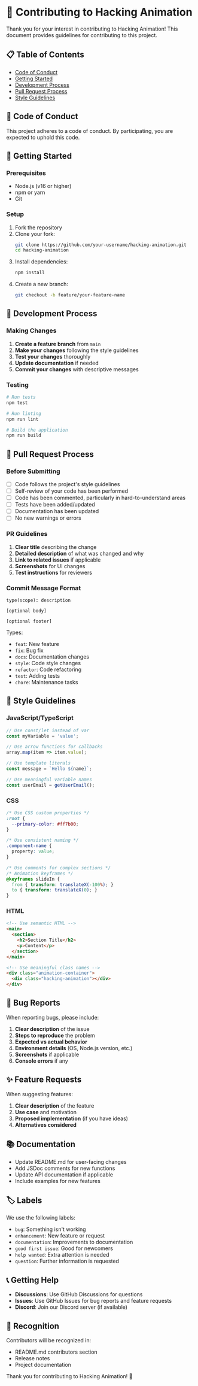 # 🤝 Contributing to Hacking Animation

Thank you for your interest in contributing to Hacking Animation! This document provides guidelines for contributing to this project.

## 📋 Table of Contents

- [Code of Conduct](#code-of-conduct)
- [Getting Started](#getting-started)
- [Development Process](#development-process)
- [Pull Request Process](#pull-request-process)
- [Style Guidelines](#style-guidelines)

## 📜 Code of Conduct

This project adheres to a code of conduct. By participating, you are expected to uphold this code.

## 🚀 Getting Started

### Prerequisites

- Node.js (v16 or higher)
- npm or yarn
- Git

### Setup

1. Fork the repository
2. Clone your fork:
   ```bash
   git clone https://github.com/your-username/hacking-animation.git
   cd hacking-animation
   ```
3. Install dependencies:
   ```bash
   npm install
   ```
4. Create a new branch:
   ```bash
   git checkout -b feature/your-feature-name
   ```

## 🔄 Development Process

### Making Changes

1. **Create a feature branch** from `main`
2. **Make your changes** following the style guidelines
3. **Test your changes** thoroughly
4. **Update documentation** if needed
5. **Commit your changes** with descriptive messages

### Testing

```bash
# Run tests
npm test

# Run linting
npm run lint

# Build the application
npm run build
```

## 📝 Pull Request Process

### Before Submitting

- [ ] Code follows the project's style guidelines
- [ ] Self-review of your code has been performed
- [ ] Code has been commented, particularly in hard-to-understand areas
- [ ] Tests have been added/updated
- [ ] Documentation has been updated
- [ ] No new warnings or errors

### PR Guidelines

1. **Clear title** describing the change
2. **Detailed description** of what was changed and why
3. **Link to related issues** if applicable
4. **Screenshots** for UI changes
5. **Test instructions** for reviewers

### Commit Message Format

```
type(scope): description

[optional body]

[optional footer]
```

Types:
- `feat`: New feature
- `fix`: Bug fix
- `docs`: Documentation changes
- `style`: Code style changes
- `refactor`: Code refactoring
- `test`: Adding tests
- `chore`: Maintenance tasks

## 🎨 Style Guidelines

### JavaScript/TypeScript

```javascript
// Use const/let instead of var
const myVariable = 'value';

// Use arrow functions for callbacks
array.map(item => item.value);

// Use template literals
const message = `Hello ${name}`;

// Use meaningful variable names
const userEmail = getUserEmail();
```

### CSS

```css
/* Use CSS custom properties */
:root {
  --primary-color: #ff7b00;
}

/* Use consistent naming */
.component-name {
  property: value;
}

/* Use comments for complex sections */
/* Animation keyframes */
@keyframes slideIn {
  from { transform: translateX(-100%); }
  to { transform: translateX(0); }
}
```

### HTML

```html
<!-- Use semantic HTML -->
<main>
  <section>
    <h2>Section Title</h2>
    <p>Content</p>
  </section>
</main>

<!-- Use meaningful class names -->
<div class="animation-container">
  <div class="hacking-animation"></div>
</div>
```

## 🐛 Bug Reports

When reporting bugs, please include:

1. **Clear description** of the issue
2. **Steps to reproduce** the problem
3. **Expected vs actual behavior**
4. **Environment details** (OS, Node.js version, etc.)
5. **Screenshots** if applicable
6. **Console errors** if any

## ✨ Feature Requests

When suggesting features:

1. **Clear description** of the feature
2. **Use case** and motivation
3. **Proposed implementation** (if you have ideas)
4. **Alternatives considered**

## 📚 Documentation

- Update README.md for user-facing changes
- Add JSDoc comments for new functions
- Update API documentation if applicable
- Include examples for new features

## 🏷️ Labels

We use the following labels:

- `bug`: Something isn't working
- `enhancement`: New feature or request
- `documentation`: Improvements to documentation
- `good first issue`: Good for newcomers
- `help wanted`: Extra attention is needed
- `question`: Further information is requested

## 📞 Getting Help

- **Discussions**: Use GitHub Discussions for questions
- **Issues**: Use GitHub Issues for bug reports and feature requests
- **Discord**: Join our Discord server (if available)

## 🙏 Recognition

Contributors will be recognized in:
- README.md contributors section
- Release notes
- Project documentation

Thank you for contributing to Hacking Animation! 🚀
